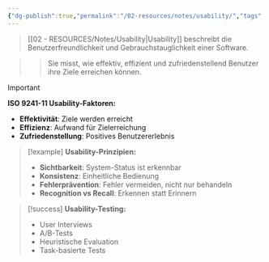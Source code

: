 ```yaml
---
{"dg-publish":true,"permalink":"/02-resources/notes/usability/","tags":["ux/benutzbarkeit","qualitaet/software"],"noteIcon":"","updated":"2025-09-16T16:45:03.511+02:00"}
---
```



>[[02 - RESOURCES/Notes/Usability\|Usability]] beschreibt die Benutzerfreundlichkeit und Gebrauchstauglichkeit einer Software.

>>Sie misst, wie effektiv, effizient und zufriedenstellend Benutzer ihre Ziele erreichen können.

>[!important] 
>**ISO 9241-11 Usability-Faktoren:**
>- **Effektivität**: Ziele werden erreicht
>- **Effizienz**: Aufwand für Zielerreichung
>- **Zufriedenstellung**: Positives Benutzererlebnis

>[!example] 
>**Usability-Prinzipien:**
>- **Sichtbarkeit**: System-Status ist erkennbar
>- **Konsistenz**: Einheitliche Bedienung
>- **Fehlerprävention**: Fehler vermeiden, nicht nur behandeln
>- **Recognition vs Recall**: Erkennen statt Erinnern

>[!success] 
>**Usability-Testing:**
>- User Interviews
>- A/B-Tests
>- Heuristische Evaluation
>- Task-basierte Tests